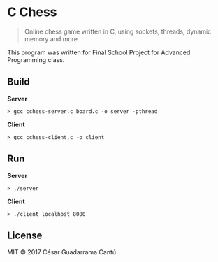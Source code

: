 # C Chess
> Online chess game written in C, using sockets, threads, dynamic memory and more

This program was written for Final School Project for Advanced Programming class.

## Build
**Server**
```
> gcc cchess-server.c board.c -o server -pthread
```
**Client**
```
> gcc cchess-client.c -o client
```

## Run
**Server**
```
> ./server
```
**Client**
```
> ./client localhost 8080
```

## License
MIT &copy; 2017 César Guadarrama Cantú

